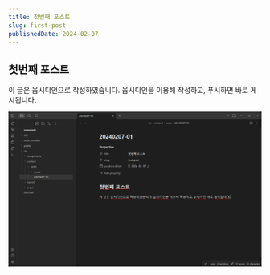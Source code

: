 ```yaml
---
title: 첫번째 포스트
slug: first-post
publishedDate: 2024-02-07
---
```

## 첫번째 포스트

이 글은 옵시디언으로 작성하였습니다. 옵시디언을 이용해 작성하고, 푸시하면 바로 게시됩니다.

![옵시디언으로 작성된 글 스크린샷](./assets/20240207-01.png)